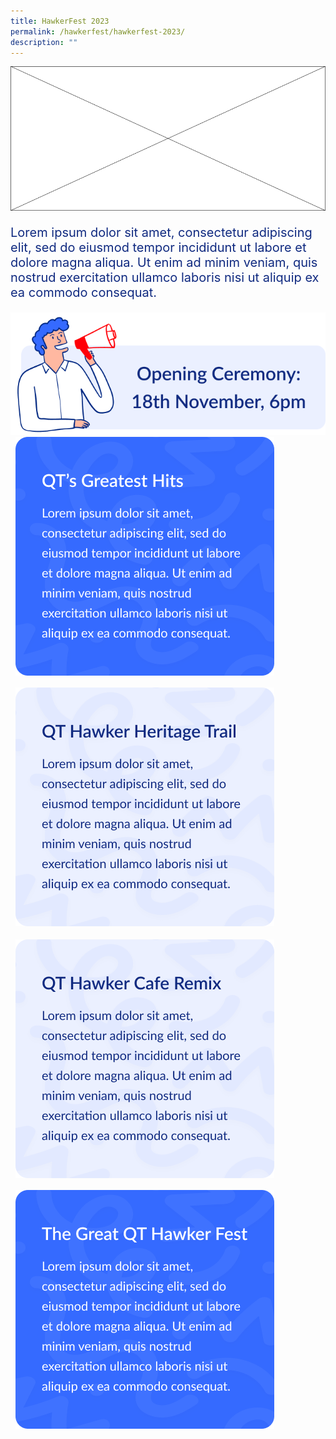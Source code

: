 ```yaml
---
title: HawkerFest 2023
permalink: /hawkerfest/hawkerfest-2023/
description: ""
---
```

![](/images/HAWKERFEST/HAWKERFEST%202023/banner.png)

<p style="color:#102A80;font-size:20px">
Lorem ipsum dolor sit amet, consectetur adipiscing elit, sed do eiusmod tempor incididunt ut labore et dolore magna aliqua. Ut enim ad minim veniam, quis nostrud exercitation ullamco laboris nisi ut aliquip ex ea commodo consequat.
</p>

<img src="/images/HAWKERFEST/HAWKERFEST%202023/opening-ceremony.png">

<br>


<div class="row">
	<div class="col-6">
		<img src="/images/HAWKERFEST/HAWKERFEST%202023/qt-greatest-hits.png" style="max-width:414px; max-height:382px; margin-bottom:16px;padding-left:8px;padding-right:8px">
	</div>
	<div class="col-6">
		<img src="/images/HAWKERFEST/HAWKERFEST%202023/qt-hawker-heritage-trail.png" style="max-width:414px; max-height:382px; margin-bottom:16px;padding-left:8px;padding-right:8px">
	</div>
</div>

<div style="padding-top:2px" class="row">
	<div class="col-5">
		<img src="/images/HAWKERFEST/HAWKERFEST%202023/qt-hawker-cafe-remix.png" style="max-width:414px; max-height:382px; margin-bottom:16px;padding-left:8px;padding-right:8px">
	</div>
	<div class="col-5">
		<img src="/images/HAWKERFEST/HAWKERFEST%202023/the-great-qt-hawker-fest.png" style="max-width:414px; max-height:382px; margin-bottom:16px;padding-left:8px;padding-right:8px">
	</div>
</div>